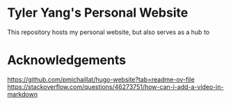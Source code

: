 # Tyler Yang's Personal Website

This repository hosts my personal website, but also serves as a hub to 

# Acknowledgements
https://github.com/pmichaillat/hugo-website?tab=readme-ov-file
https://stackoverflow.com/questions/46273751/how-can-i-add-a-video-in-markdown